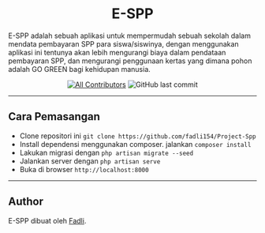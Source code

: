 <h1 align="center">E-SPP</h1>

<p>
E-SPP adalah sebuah aplikasi untuk mempermudah sebuah sekolah dalam mendata pembayaran SPP para siswa/siswinya, dengan menggunakan aplikasi ini tentunya akan lebih mengurangi biaya dalam pendataan pembayaran SPP, dan mengurangi penggunaan kertas yang dimana pohon adalah GO GREEN bagi kehidupan manusia.
</p>

<div align="center">

[![All Contributors](https://img.shields.io/github/contributors/fadli154/Project-Spp)](https://github.com/fadli154/Project-Spp/graphs/contributors)
![GitHub last commit](https://img.shields.io/github/last-commit/fadli154/Project-Spp)

</div>

---

## Cara Pemasangan

-   Clone repositori ini `git clone https://github.com/fadli154/Project-Spp`
-   Install dependensi menggunakan composer. jalankan `composer install`
-   Lakukan migrasi dengan `php artisan migrate --seed`
-   Jalankan server dengan `php artisan serve`
-   Buka di browser `http://localhost:8000`

---

## Author

E-SPP dibuat oleh <a href="https://instagram.com/fadli.890">Fadli</a>.
